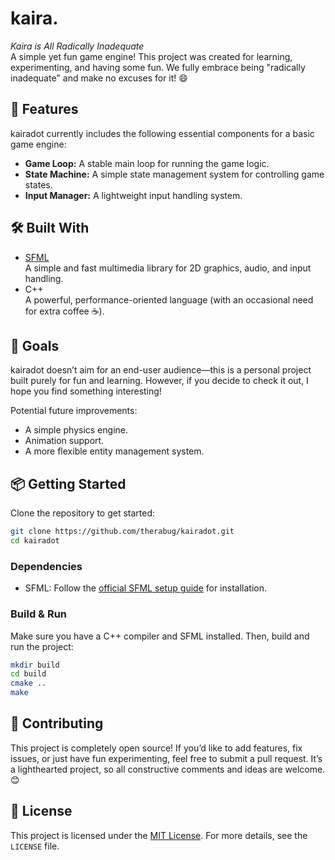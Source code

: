 ﻿# kaira.

*Kaira is All Radically Inadequate*  
A simple yet fun game engine! This project was created for learning, experimenting, and having some fun. We fully embrace being "radically inadequate" and make no excuses for it! 😄

## 🚀 Features

kairadot currently includes the following essential components for a basic game engine:  
- **Game Loop:** A stable main loop for running the game logic.  
- **State Machine:** A simple state management system for controlling game states.  
- **Input Manager:** A lightweight input handling system.  

## 🛠️ Built With

- [SFML](https://www.sfml-dev.org/)  
  A simple and fast multimedia library for 2D graphics, audio, and input handling.  
- C++  
  A powerful, performance-oriented language (with an occasional need for extra coffee ☕).  

## 🎯 Goals

kairadot doesn’t aim for an end-user audience—this is a personal project built purely for fun and learning. However, if you decide to check it out, I hope you find something interesting!  

Potential future improvements:  
- A simple physics engine.  
- Animation support.  
- A more flexible entity management system.  

## 📦 Getting Started

Clone the repository to get started:

```bash
git clone https://github.com/therabug/kairadot.git
cd kairadot
```

### Dependencies
- SFML: Follow the [official SFML setup guide](https://www.sfml-dev.org/tutorials/2.6/start-cmake.php) for installation.

### Build & Run
Make sure you have a C++ compiler and SFML installed. Then, build and run the project:

```bash
mkdir build
cd build
cmake ..
make
```

## 🤝 Contributing

This project is completely open source! If you’d like to add features, fix issues, or just have fun experimenting, feel free to submit a pull request. It’s a lighthearted project, so all constructive comments and ideas are welcome. 😊

## 📄 License

This project is licensed under the [MIT License](./LICENSE). For more details, see the `LICENSE` file.